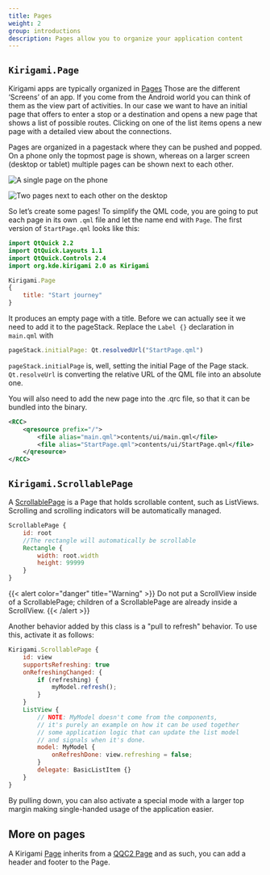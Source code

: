 ```yaml
---
title: Pages
weight: 2
group: introductions
description: Pages allow you to organize your application content
---
```


## `Kirigami.Page`

Kirigami apps are typically organized in [Pages](docs:kirigami2;Page)
Those are the different ‘Screens’
of an app. If you come from the Android world you can think of them as the view
part of activities. In our case we want to have an initial page that offers to
enter a stop or a destination and opens a new page that shows a list of possible
routes. Clicking on one of the list items opens a new page with a detailed view
about the connections.

Pages are organized in a pagestack where they can be pushed and popped. On a phone
only the topmost page is shown, whereas on a larger screen (desktop or tablet)
multiple pages can be shown next to each other.

![A single page on the phone](mobile.png)

![Two pages next to each other on the desktop](desktop.png)

So let’s create some pages! To simplify the QML code, you are going to put each
page in its own `.qml` file and let the name end with `Page`. The first version of
`StartPage.qml` looks like this:

```qml
import QtQuick 2.2
import QtQuick.Layouts 1.1
import QtQuick.Controls 2.4
import org.kde.kirigami 2.0 as Kirigami

Kirigami.Page
{
    title: "Start journey"
}
```

It produces an empty page with a title. Before we can actually see it we need to add
it to the pageStack. Replace the `Label {}` declaration in `main.qml` with

```js
pageStack.initialPage: Qt.resolvedUrl("StartPage.qml")
```

`pageStack.initialPage` is, well, setting the initial Page of the Page stack.
`Qt.resolveUrl` is converting the relative URL of the QML file into an absolute one.

You will also need to add the new page into the .qrc file, so that it can be bundled
into the binary.

```xml
<RCC>
    <qresource prefix="/">
        <file alias="main.qml">contents/ui/main.qml</file>
        <file alias="StartPage.qml">contents/ui/StartPage.qml</file>
    </qresource>
</RCC>
```

## `Kirigami.ScrollablePage`

A [ScrollablePage](docs:kirigami2;ScrollablePage)
is a Page that holds scrollable content, such as ListViews. Scrolling and scrolling indicators will
be automatically managed.

```qml
ScrollablePage {
    id: root
    //The rectangle will automatically be scrollable
    Rectangle {
        width: root.width
        height: 99999
    }
}
```

{{< alert color="danger" title="Warning" >}}
Do not put a ScrollView inside of a ScrollablePage; children of a ScrollablePage are already inside a ScrollView.
{{< /alert >}}

Another behavior added by this class is a "pull to refresh" behavior.
To use this, activate it as follows:


```qml
Kirigami.ScrollablePage {
    id: view
    supportsRefreshing: true
    onRefreshingChanged: {
        if (refreshing) {
            myModel.refresh();
        }
    }
    ListView {
        // NOTE: MyModel doesn't come from the components,
        // it's purely an example on how it can be used together
        // some application logic that can update the list model
        // and signals when it's done.
        model: MyModel {
            onRefreshDone: view.refreshing = false;
        }
        delegate: BasicListItem {}
    }
}
```

By pulling down, you can also activate a special mode with a larger top margin making single-handed usage of the application easier.

## More on pages

A Kirigami [Page](docs:kirigami2;Page) inherits from a [QQC2 Page](https://doc.qt.io/qt-5/qml-qtquick-controls2-page.html)
and as such, you can add a header and footer to the Page.
